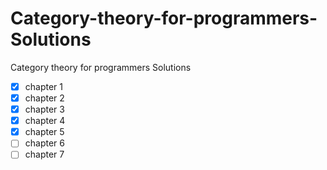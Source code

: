 # Category-theory-for-programmers-Solutions
Category theory for programmers Solutions


- [x] chapter 1
- [x] chapter 2
- [x] chapter 3
- [x] chapter 4
- [x] chapter 5
- [ ] chapter 6
- [ ] chapter 7
